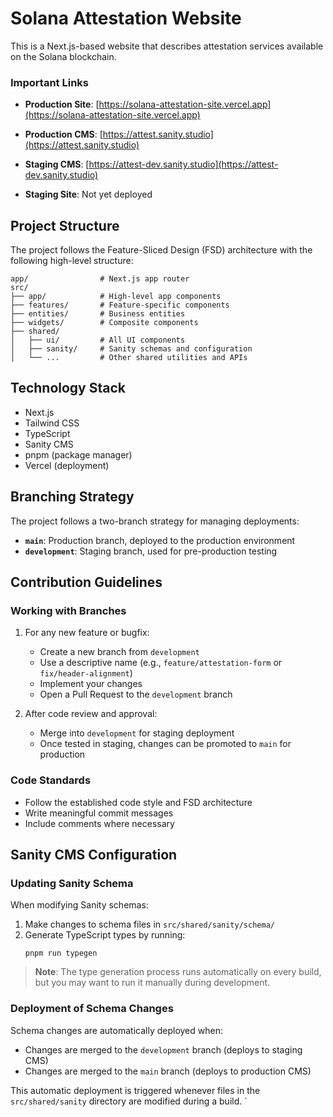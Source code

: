 # Solana Attestation Website

This is a Next.js-based website that describes attestation services available on the Solana blockchain.

### Important Links

- **Production Site**: [https://solana-attestation-site.vercel.app](https://solana-attestation-site.vercel.app)
- **Production CMS**: [https://attest.sanity.studio](https://attest.sanity.studio)

- **Staging CMS**: [https://attest-dev.sanity.studio](https://attest-dev.sanity.studio)
- **Staging Site**: Not yet deployed

## Project Structure

The project follows the Feature-Sliced Design (FSD) architecture with the following high-level structure:

```
app/                # Next.js app router
src/
├── app/            # High-level app components
├── features/       # Feature-specific components
├── entities/       # Business entities
├── widgets/        # Composite components
├── shared/
│   ├── ui/         # All UI components
│   ├── sanity/     # Sanity schemas and configuration
│   └── ...         # Other shared utilities and APIs
```

## Technology Stack

- Next.js
- Tailwind CSS
- TypeScript
- Sanity CMS
- pnpm (package manager)
- Vercel (deployment)

## Branching Strategy

The project follows a two-branch strategy for managing deployments:

- **`main`**: Production branch, deployed to the production environment
- **`development`**: Staging branch, used for pre-production testing

## Contribution Guidelines

### Working with Branches

1. For any new feature or bugfix:
   - Create a new branch from `development`
   - Use a descriptive name (e.g., `feature/attestation-form` or `fix/header-alignment`)
   - Implement your changes
   - Open a Pull Request to the `development` branch

2. After code review and approval:
   - Merge into `development` for staging deployment
   - Once tested in staging, changes can be promoted to `main` for production

### Code Standards

- Follow the established code style and FSD architecture
- Write meaningful commit messages
- Include comments where necessary

## Sanity CMS Configuration

### Updating Sanity Schema

When modifying Sanity schemas:

1. Make changes to schema files in `src/shared/sanity/schema/`
2. Generate TypeScript types by running:
   ```
   pnpm run typegen
   ```

> **Note**: The type generation process runs automatically on every build, but you may want to run it manually during development.

### Deployment of Schema Changes

Schema changes are automatically deployed when:

- Changes are merged to the `development` branch (deploys to staging CMS)
- Changes are merged to the `main` branch (deploys to production CMS)

This automatic deployment is triggered whenever files in the `src/shared/sanity` directory are modified during a build.
`
